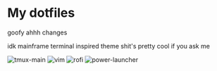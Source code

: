# My dotfiles

goofy ahhh changes

idk mainframe terminal inspired theme
shit's pretty cool if you ask me

![tmux-main](https://github.com/user-attachments/assets/32c9c167-754b-4eb3-9d46-7dd53c8bd6cb)
![vim](https://github.com/user-attachments/assets/eb2f7faf-4603-47a0-87c2-78d97494a0f0)
![rofi](https://github.com/user-attachments/assets/cab3c172-6e77-49f9-926c-c62b4fc44fc3)
![power-launcher](https://github.com/user-attachments/assets/e95ae76f-eb79-49ad-9eed-63ae24c9df65)
